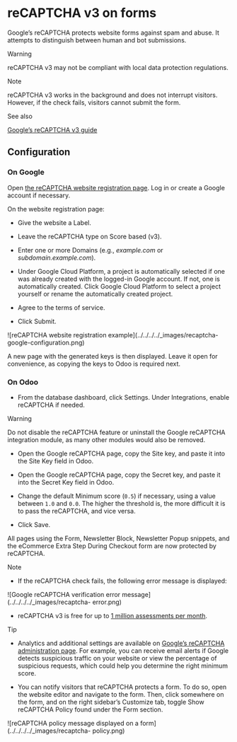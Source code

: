 # reCAPTCHA v3 on forms

Google’s reCAPTCHA protects website forms against spam and abuse. It attempts
to distinguish between human and bot submissions.

Warning

reCAPTCHA v3 may not be compliant with local data protection regulations.

Note

reCAPTCHA v3 works in the background and does not interrupt visitors. However,
if the check fails, visitors cannot submit the form.

See also

[Google’s reCAPTCHA v3 guide](https://developers.google.com/recaptcha/docs/v3)

## Configuration

### On Google

Open [the reCAPTCHA website registration
page](https://www.google.com/recaptcha/admin/create). Log in or create a
Google account if necessary.

On the website registration page:

  * Give the website a Label.

  * Leave the reCAPTCHA type on Score based (v3).

  * Enter one or more Domains (e.g., _example.com_ or _subdomain.example.com_).

  * Under Google Cloud Platform, a project is automatically selected if one was already created with the logged-in Google account. If not, one is automatically created. Click Google Cloud Platform to select a project yourself or rename the automatically created project.

  * Agree to the terms of service.

  * Click Submit.

![reCAPTCHA website registration example](../../../../_images/recaptcha-
google-configuration.png)

A new page with the generated keys is then displayed. Leave it open for
convenience, as copying the keys to Odoo is required next.

### On Odoo

  * From the database dashboard, click Settings. Under Integrations, enable reCAPTCHA if needed.

Warning

Do not disable the reCAPTCHA feature or uninstall the Google reCAPTCHA
integration module, as many other modules would also be removed.

  * Open the Google reCAPTCHA page, copy the Site key, and paste it into the Site Key field in Odoo.

  * Open the Google reCAPTCHA page, copy the Secret key, and paste it into the Secret Key field in Odoo.

  * Change the default Minimum score (`0.5`) if necessary, using a value between `1.0` and `0.0`. The higher the threshold is, the more difficult it is to pass the reCAPTCHA, and vice versa.

  * Click Save.

All pages using the Form, Newsletter Block, Newsletter Popup snippets, and the
eCommerce Extra Step During Checkout form are now protected by reCAPTCHA.

Note

  * If the reCAPTCHA check fails, the following error message is displayed:

![Google reCAPTCHA verification error message](../../../../_images/recaptcha-
error.png)

  * reCAPTCHA v3 is free for up to [1 million assessments per month](https://developers.google.com/recaptcha/docs/faq#are-there-any-qps-or-daily-limits-on-my-use-of-recaptcha).

Tip

  * Analytics and additional settings are available on [Google’s reCAPTCHA administration page](https://www.google.com/recaptcha/admin/). For example, you can receive email alerts if Google detects suspicious traffic on your website or view the percentage of suspicious requests, which could help you determine the right minimum score.

  * You can notify visitors that reCAPTCHA protects a form. To do so, open the website editor and navigate to the form. Then, click somewhere on the form, and on the right sidebar’s Customize tab, toggle Show reCAPTCHA Policy found under the Form section.

![reCAPTCHA policy message displayed on a form](../../../../_images/recaptcha-
policy.png)

